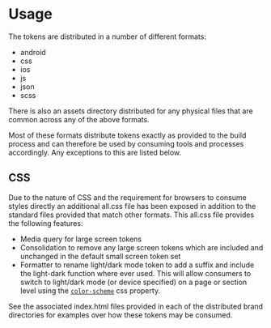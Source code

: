 # Usage
The tokens are distributed in a number of different formats:
- android
- css
- ios
- js
- json
- scss

There is also an assets directory distributed for any physical files that are common across any of the above formats.

Most of these formats distribute tokens exactly as provided to the build process and can therefore be used by consuming tools and processes accordingly. Any exceptions to this are listed below.

## CSS
Due to the nature of CSS and the requirement for browsers to consume styles directly an additional all.css file has been exposed in addition to the standard files provided that match other formats. This all.css file provides the following features:

- Media query for large screen tokens
- Consolidation to remove any large screen tokens which are included and unchanged in the default small screen token set
- Formatter to rename light/dark mode token to add a suffix and include the light-dark function where ever used. This will allow consumers to switch to light/dark mode (or device specified) on a page or section level using the [`color-scheme`](https://web.dev/articles/light-dark) css property.

See the associated index.html files provided in each of the distributed brand directories for examples over how these tokens may be consumed.